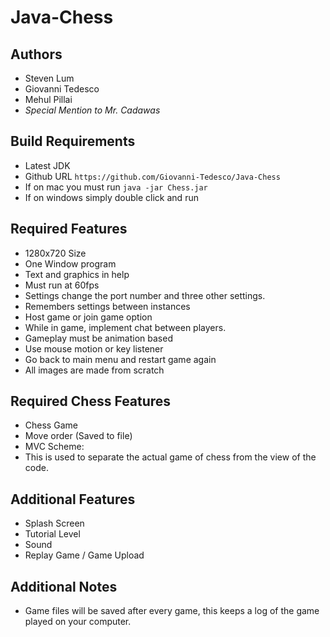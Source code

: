 # Java-Chess

## Authors
  - Steven Lum
  - Giovanni Tedesco
  - Mehul Pillai
  - *Special Mention to Mr. Cadawas*

## Build Requirements
  - Latest JDK
  - Github URL ```https://github.com/Giovanni-Tedesco/Java-Chess```
  - If on mac you must run ```java -jar Chess.jar ```
  - If on windows simply double click and run

## Required Features
 - 1280x720 Size
 - One Window program
 - Text and graphics in help
 - Must run at 60fps
 - Settings change the port number and three other settings.
 - Remembers settings between instances
 - Host game or join game option
 - While in game, implement chat between players.
 - Gameplay must be animation based
 - Use mouse motion or key listener
 - Go back to main menu and restart game again
 - All images are made from scratch

## Required Chess Features
 - Chess Game
 - Move order (Saved to file)
 - MVC Scheme:
  - This is used to separate the actual game of chess from the view of
    the code.

## Additional Features
 - Splash Screen
 - Tutorial Level
 - Sound
 - Replay Game / Game Upload

## Additional Notes
 - Game files will be saved after every game, this keeps a log of the game played on your computer.
 
